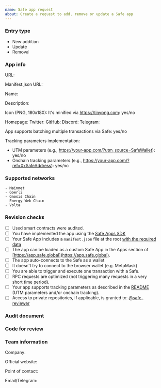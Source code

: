```yaml
---
name: Safe app request
about: Create a request to add, remove or update a Safe app
---
```


<!--
## ‼️ New submission proccess
Please note that from 🗓️ **01.01.24**, new Safe App submissions will first have to go through a [new pre-assessment form](https://forms.gle/PcDcaVx715LKrrQs8).

Do not create GitHub issues directly without submitting that from, otherwise they will not be accepted. Thank you!

---

BEFORE SUBMITTING:
    1. Please search to make sure this request has not been opened already
    2. Please make sure that you followed the instructions [in the README](https://github.com/5afe/safe-apps-list/blob/main/README.md)
    3. Your app is available on production chains and is production ready.
-->

### Entry type
<!--
delete those that don't apply
-->
   - New addition
   - Update
   - Removal

### App info

URL:

Manifest.json URL:

Name:

Description:

Icon (PNG, 180x180):
It's minified via https://tinypng.com: yes/no

Homepage:
Twitter:
GitHub:
Discord:
Telegram:

App supports batching multiple transactions via Safe: yes/no

Tracking parameters implementation:
- UTM parameters (e.g., https://your-app.com/?utm_source=SafeWallet): yes/no
- Onchain tracking parameters (e.g., https://your-app.com/?ref=0xSafeAddress): yes/no

### Supported networks
<!--
This field is optional, except when adding a new app. An app can be compatible with one or many networks.
Just list the ones that are compatible.
-->
    - Mainnet
    - Goerli
    - Gnosis Chain
    - Energy Web Chain
    - Volta

### Revision checks
<!--
Please tell us if you did any of these checks
-->
 - [ ] Used smart contracts were audited.
 - [ ] You have implemented the app using the [Safe Apps SDK](https://github.com/safe-global/safe-apps-sdk)
 - [ ] Your Safe App includes a `manifest.json` file at the root [with the required data](https://github.com/5afe/safe-apps-list/blob/main/README.md)
 - [ ] The app can be loaded as a custom Safe App in the Apps section of [https://app.safe.global](https://app.safe.global).
 - [ ] The app auto-connects to the Safe as a wallet
 - [ ] It doesn't try to connect to the browser wallet (e.g. MetaMask)
 - [ ] You are able to trigger and execute one transaction with a Safe.
 - [ ] RPC requests are optimized (not triggering many requests in a very short time period).
 - [ ] Your app supports tracking parameters as described in the [README](https://github.com/5afe/safe-apps-list/blob/main/README.md#support-tracking-parameters) (UTM parameters and/or onchain tracking).
 - [ ] Access to private repositories, if applicable, is granted to: [@safe-reviewer](https://github.com/safe-reviewer)

### Audit document
<!--
Link to smart contracts audit.
-->

### Code for review
<!--
Link to git repository where the app is published.
-->

### Team information

Company:

Official website:

Point of contact:

Email/Telegram:
